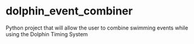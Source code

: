 # dolphin_event_combiner
Python project that will allow the user to combine swimming events while using the Dolphin Timing System
